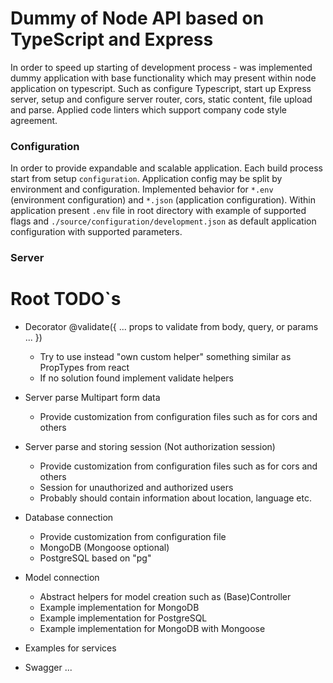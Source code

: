 # Dummy of Node API based on TypeScript and Express

In order to speed up starting of development process - was implemented dummy application with base functionality which may present within node application on typescript. Such as configure Typescript, start up Express server, setup and configure server router, cors, static content, file upload and parse. Applied code linters which support company code style agreement.


### Configuration

In order to provide expandable and scalable application. Each build process start from setup `configuration`. Application config may be split by environment and configuration. Implemented behavior for `*.env` (environment configuration) and `*.json` (application configuration). Within application present `.env` file in root directory with example of supported flags and `./source/configuration/development.json` as default application configuration with supported parameters.


### Server



# Root TODO`s
* Decorator @validate({ ... props to validate from body, query, or params ... })
    * Try to use instead "own custom helper" something similar as PropTypes from react
    * If no solution found implement validate helpers

* Server parse Multipart form data
    * Provide customization from configuration files such as for cors and others

* Server parse and storing session (Not authorization session)
    * Provide customization from configuration files such as for cors and others
    * Session for unauthorized and authorized users
    * Probably should contain information about location, language etc.

* Database connection
    * Provide customization from configuration file
    * MongoDB (Mongoose optional)
    * PostgreSQL based on "pg"

* Model connection
    * Abstract helpers for model creation such as (Base)Controller
    * Example implementation for MongoDB
    * Example implementation for PostgreSQL
    * Example implementation for MongoDB with Mongoose

* Examples for services

* Swagger ...